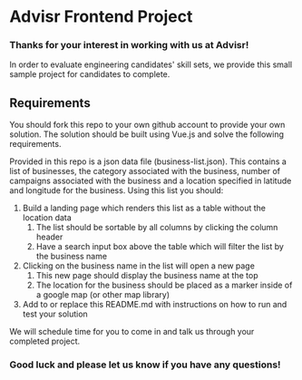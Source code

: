 # Advisr Frontend Project

### Thanks for your interest in working with us at Advisr!
In order to evaluate engineering candidates' skill sets, we provide this small sample project for candidates to complete.

## Requirements
You should fork this repo to your own github account to provide your own solution. The solution should be built using Vue.js and solve the following requirements.

Provided in this repo is a json data file (business-list.json). This contains a list of businesses, the category associated with the business, number of campaigns associated with the business and a location specified in latitude and longitude for the business. Using this list you should:

1. Build a landing page which renders this list as a table without the location data
   1. The list should be sortable by all columns by clicking the column header
   2. Have a search input box above the table which will filter the list by the business name
2. Clicking on the business name in the list will open a new page
   1. This new page should display the business name at the top
   2. The location for the business should be placed as a marker inside of a google map (or other map library)
3. Add to or replace this README.md with instructions on how to run and test your solution

We will schedule time for you to come in and talk us through your completed project.

### Good luck and please let us know if you have any questions!